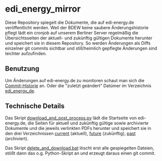 # edi_energy_mirror
Diese Repository spiegelt die Dokumente, die auf edi-energy.de veröffentlicht werden. Weil der BDEW keine saubere Änderungshistorie pflegt lädt ein cronjob auf unserem Berliner Server regelmäßig die Übersichtsseiten der aktuell- und zukünftig gültigen Dokumente herunter und speichert sie in diesem Repository. So werden Änderungen als Diffs einzelner git commits sichtbar und still/heimlich gepflegte Änderungen sind leichter aufzufinden. 

## Benutzung
Um Änderungen auf edi-energy.de zu monitoren schaut man sich die [Commit-Historie](https://github.com/Hochfrequenz/edi_energy_mirror/commits/master) an. Oder die "zuletzt geändert" Datümer im Verzeichnis [edi_energy_de](/edi_energy_de).

## Technische Details
Das Skript [download_and_post_process.py](/download_and_post_process.py) lädt die Startseite von edi-energy.de, die Seiten für aktuell und zukünftig gültige sowie archivierte Dokumente und die jeweils verlinkten PDFs herunter und speichert sie in den drei Verzeichnissen [current](/edi_energy_de/current) (aktuell), [future](/edi_energy_de/future) (zukünftig), [past](/edi_energy_de/past) (archiviert).

Das Skript [delete_and_download.bat](/delete_and_download.bat) löscht erst alle gespiegelten Dateien, stößt dann das o.g. Python-Skript an und erzeugt daraus einen git commit.
